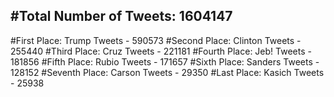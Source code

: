 #Total Number of Tweets: 1604147 
---
#First Place: Trump Tweets - 590573
#Second Place: Clinton Tweets - 255440
#Third Place: Cruz Tweets - 221181
#Fourth Place: Jeb! Tweets - 181856
#Fifth Place: Rubio Tweets - 171657
#Sixth Place: Sanders Tweets - 128152
#Seventh Place: Carson Tweets - 29350
#Last Place: Kasich Tweets - 25938

